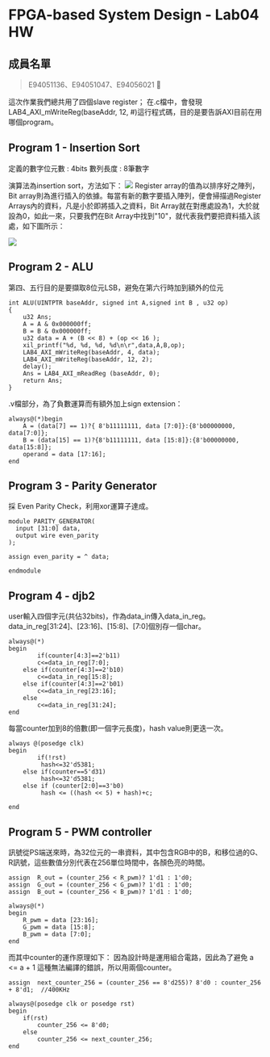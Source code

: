 FPGA-based System Design - Lab04 HW
===

## 成員名單
>E94051136、E94051047、E94056021  :love_letter: 

這次作業我們總共用了四個slave register；
在.c檔中，會發現LAB4_AXI_mWriteReg(baseAddr, 12, #)這行程式碼，目的是要告訴AXI目前在用哪個program。

## Program 1 - Insertion Sort
定義的數字位元數 : 4bits
數列長度 : 8筆數字

演算法為insertion sort，方法如下：
![](https://i.imgur.com/rUgXEWg.png)
Register array的值為以排序好之陣列，Bit array則為進行插入的依據。每當有新的數字要插入陣列，便會掃描過Register Arrays內的資料，凡是小於即將插入之資料，Bit Array就在對應處設為1，大於就設為0，如此一來，只要我們在Bit Array中找到"10"，就代表我們要把資料插入該處，如下圖所示：

![](https://i.imgur.com/mUizRrt.png)

## Program 2 - ALU
第四、五行目的是要擷取8位元LSB，避免在第六行時加到額外的位元
``` c=
int ALU(UINTPTR baseAddr, signed int A,signed int B , u32 op)
{
	u32 Ans;
	A = A & 0x000000ff;
	B = B & 0x000000ff;
	u32 data = A + (B << 8) + (op << 16 );
	xil_printf("%d, %d, %d, %d\n\r",data,A,B,op);
	LAB4_AXI_mWriteReg(baseAddr, 4, data);
	LAB4_AXI_mWriteReg(baseAddr, 12, 2);
	delay();
	Ans = LAB4_AXI_mReadReg (baseAddr, 0);
	return Ans;
}
```
.v檔部分，為了負數運算而有額外加上sign extension：
```verilog=
always@(*)begin
	A = (data[7] == 1)?{ 8'b11111111, data [7:0]}:{8'b00000000, data[7:0]};
	B = (data[15] == 1)?{8'b11111111, data [15:8]}:{8'b00000000, data[15:8]};
	operand = data [17:16];
end	
```

## Program 3 - Parity Generator

採 Even Parity Check，利用xor運算子達成。
```verilog=
module PARITY_GENERATOR(
  input [31:0] data,
  output wire even_parity
);

assign even_parity = ^ data;

endmodule
```
## Program 4 - djb2
user輸入四個字元(共佔32bits)，作為data_in傳入data_in_reg。
data_in_reg[31:24]、[23:16]、[15:8]、[7:0]個別存一個char。
```verilog=
always@(*)
begin
        if(counter[4:3]==2'b11)
	    c<=data_in_reg[7:0];
	else if(counter[4:3]==2'b10)
	    c<=data_in_reg[15:8];
	else if(counter[4:3]==2'b01)
	    c<=data_in_reg[23:16];
 	else 
 	    c<=data_in_reg[31:24];	
end
```

每當counter加到8的倍數(即一個字元長度)，hash value則更迭一次。
```verilog=
always @(posedge clk)
begin
        if(!rst)
	     hash<=32'd5381;
	else if(counter==5'd31)
	     hash<=32'd5381;
	else if (counter[2:0]==3'b0)
	     hash <= ((hash << 5) + hash)+c;

end
```





## Program 5 - PWM controller

訊號從PS端送來時，為32位元的一串資料，其中包含RGB中的B，和移位過的G、R訊號，這些數值分別代表在256單位時間中，各顏色亮的時間。
``` verilog=
assign	R_out = (counter_256 < R_pwm)? 1'd1 : 1'd0;
assign	G_out = (counter_256 < G_pwm)? 1'd1 : 1'd0;
assign	B_out = (counter_256 < B_pwm)? 1'd1 : 1'd0;

always@(*)
begin
	R_pwm = data [23:16];
	G_pwm = data [15:8];
	B_pwm = data [7:0];
end
```
而其中counter的運作原理如下：
因為設計時是運用組合電路，因此為了避免 a <= a + 1 這種無法編譯的錯誤，所以用兩個counter。
``` verilog=
assign	next_counter_256 = (counter_256 == 8'd255)? 8'd0 : counter_256 + 8'd1;	//400KHz

always@(posedge clk or posedge rst)
begin
	if(rst)
		counter_256	<= 8'd0;
	else
		counter_256	<= next_counter_256;
end
```